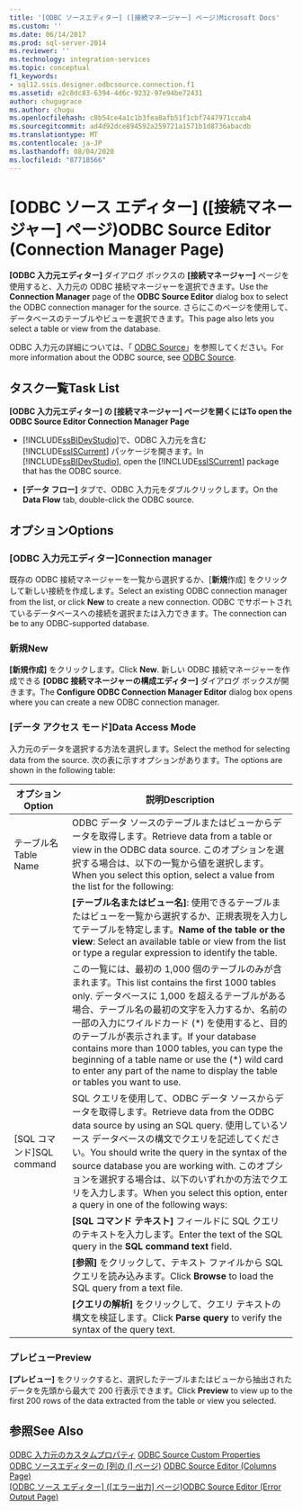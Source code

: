 ```yaml
---
title: '[ODBC ソースエディター] ([接続マネージャー] ページ)Microsoft Docs'
ms.custom: ''
ms.date: 06/14/2017
ms.prod: sql-server-2014
ms.reviewer: ''
ms.technology: integration-services
ms.topic: conceptual
f1_keywords:
- sql12.ssis.designer.odbcsource.connection.f1
ms.assetid: e2c8dc83-6394-4d6c-9232-97e94be72431
author: chugugrace
ms.author: chugu
ms.openlocfilehash: c8b54ce4a1c1b3fea0afb51f1cbf7447971ccab4
ms.sourcegitcommit: ad4d92dce894592a259721a1571b1d8736abacdb
ms.translationtype: MT
ms.contentlocale: ja-JP
ms.lasthandoff: 08/04/2020
ms.locfileid: "87718566"
---
```

# <a name="odbc-source-editor-connection-manager-page"></a><span data-ttu-id="cd775-102">[ODBC ソース エディター] ([接続マネージャー] ページ)</span><span class="sxs-lookup"><span data-stu-id="cd775-102">ODBC Source Editor (Connection Manager Page)</span></span>
  <span data-ttu-id="cd775-103">**[ODBC 入力元エディター]** ダイアログ ボックスの **[接続マネージャー]** ページを使用すると、入力元の ODBC 接続マネージャーを選択できます。</span><span class="sxs-lookup"><span data-stu-id="cd775-103">Use the **Connection Manager** page of the **ODBC Source Editor** dialog box to select the ODBC connection manager for the source.</span></span> <span data-ttu-id="cd775-104">さらにこのページを使用して、データベースのテーブルやビューを選択できます。</span><span class="sxs-lookup"><span data-stu-id="cd775-104">This page also lets you select a table or view from the database.</span></span>  
  
 <span data-ttu-id="cd775-105">ODBC 入力元の詳細については、「 [ODBC Source](data-flow/odbc-source.md)」を参照してください。</span><span class="sxs-lookup"><span data-stu-id="cd775-105">For more information about the ODBC source, see [ODBC Source](data-flow/odbc-source.md).</span></span>  
  
## <a name="task-list"></a><span data-ttu-id="cd775-106">タスク一覧</span><span class="sxs-lookup"><span data-stu-id="cd775-106">Task List</span></span>  
 <span data-ttu-id="cd775-107">**[ODBC 入力元エディター] の [接続マネージャー] ページを開くには**</span><span class="sxs-lookup"><span data-stu-id="cd775-107">**To open the ODBC Source Editor Connection Manager Page**</span></span>  
  
-   <span data-ttu-id="cd775-108">[!INCLUDE[ssBIDevStudio](../includes/ssbidevstudio-md.md)]で、ODBC 入力元を含む [!INCLUDE[ssISCurrent](../includes/ssiscurrent-md.md)] パッケージを開きます。</span><span class="sxs-lookup"><span data-stu-id="cd775-108">In [!INCLUDE[ssBIDevStudio](../includes/ssbidevstudio-md.md)], open the [!INCLUDE[ssISCurrent](../includes/ssiscurrent-md.md)] package that has the ODBC source.</span></span>  
  
-   <span data-ttu-id="cd775-109">**[データ フロー]** タブで、ODBC 入力元をダブルクリックします。</span><span class="sxs-lookup"><span data-stu-id="cd775-109">On the **Data Flow** tab, double-click the ODBC source.</span></span>  
  
## <a name="options"></a><span data-ttu-id="cd775-110">オプション</span><span class="sxs-lookup"><span data-stu-id="cd775-110">Options</span></span>  
  
### <a name="connection-manager"></a><span data-ttu-id="cd775-111">[ODBC 入力元エディター]</span><span class="sxs-lookup"><span data-stu-id="cd775-111">Connection manager</span></span>  
 <span data-ttu-id="cd775-112">既存の ODBC 接続マネージャーを一覧から選択するか、[**新規**作成] をクリックして新しい接続を作成します。</span><span class="sxs-lookup"><span data-stu-id="cd775-112">Select an existing ODBC connection manager from the list, or click **New** to create a new connection.</span></span> <span data-ttu-id="cd775-113">ODBC でサポートされているデータベースへの接続を選択または入力できます。</span><span class="sxs-lookup"><span data-stu-id="cd775-113">The connection can be to any ODBC-supported database.</span></span>  
  
### <a name="new"></a><span data-ttu-id="cd775-114">新規</span><span class="sxs-lookup"><span data-stu-id="cd775-114">New</span></span>  
 <span data-ttu-id="cd775-115">**[新規作成]** をクリックします。</span><span class="sxs-lookup"><span data-stu-id="cd775-115">Click **New**.</span></span> <span data-ttu-id="cd775-116">新しい ODBC 接続マネージャーを作成できる **[ODBC 接続マネージャーの構成エディター]** ダイアログ ボックスが開きます。</span><span class="sxs-lookup"><span data-stu-id="cd775-116">The **Configure ODBC Connection Manager Editor** dialog box opens where you can create a new ODBC connection manager.</span></span>  
  
### <a name="data-access-mode"></a><span data-ttu-id="cd775-117">[データ アクセス モード]</span><span class="sxs-lookup"><span data-stu-id="cd775-117">Data Access Mode</span></span>  
 <span data-ttu-id="cd775-118">入力元のデータを選択する方法を選択します。</span><span class="sxs-lookup"><span data-stu-id="cd775-118">Select the method for selecting data from the source.</span></span> <span data-ttu-id="cd775-119">次の表に示すオプションがあります。</span><span class="sxs-lookup"><span data-stu-id="cd775-119">The options are shown in the following table:</span></span>  
  
|<span data-ttu-id="cd775-120">オプション</span><span class="sxs-lookup"><span data-stu-id="cd775-120">Option</span></span>|<span data-ttu-id="cd775-121">説明</span><span class="sxs-lookup"><span data-stu-id="cd775-121">Description</span></span>|  
|------------|-----------------|  
|<span data-ttu-id="cd775-122">テーブル名</span><span class="sxs-lookup"><span data-stu-id="cd775-122">Table Name</span></span>|<span data-ttu-id="cd775-123">ODBC データ ソースのテーブルまたはビューからデータを取得します。</span><span class="sxs-lookup"><span data-stu-id="cd775-123">Retrieve data from a table or view in the ODBC data source.</span></span> <span data-ttu-id="cd775-124">このオプションを選択する場合は、以下の一覧から値を選択します。</span><span class="sxs-lookup"><span data-stu-id="cd775-124">When you select this option, select a value from the list for the following:</span></span>|  
||<span data-ttu-id="cd775-125">**[テーブル名またはビュー名]**: 使用できるテーブルまたはビューを一覧から選択するか、正規表現を入力してテーブルを特定します。</span><span class="sxs-lookup"><span data-stu-id="cd775-125">**Name of the table or the view**: Select an available table or view from the list or type a regular expression to identify the table.</span></span>|  
||<span data-ttu-id="cd775-126">この一覧には、最初の 1,000 個のテーブルのみが含まれます。</span><span class="sxs-lookup"><span data-stu-id="cd775-126">This list contains the first 1000 tables only.</span></span> <span data-ttu-id="cd775-127">データベースに 1,000 を超えるテーブルがある場合、テーブル名の最初の文字を入力するか、名前の一部の入力にワイルドカード (\*) を使用すると、目的のテーブルが表示されます。</span><span class="sxs-lookup"><span data-stu-id="cd775-127">If your database contains more than 1000 tables, you can type the beginning of a table name or use the (\*) wild card to enter any part of the name to display the table or tables you want to use.</span></span>|  
|<span data-ttu-id="cd775-128">[SQL コマンド]</span><span class="sxs-lookup"><span data-stu-id="cd775-128">SQL command</span></span>|<span data-ttu-id="cd775-129">SQL クエリを使用して、ODBC データ ソースからデータを取得します。</span><span class="sxs-lookup"><span data-stu-id="cd775-129">Retrieve data from the ODBC data source by using an SQL query.</span></span> <span data-ttu-id="cd775-130">使用しているソース データベースの構文でクエリを記述してください。</span><span class="sxs-lookup"><span data-stu-id="cd775-130">You should write the query in the syntax of the source database you are working with.</span></span> <span data-ttu-id="cd775-131">このオプションを選択する場合は、以下のいずれかの方法でクエリを入力します。</span><span class="sxs-lookup"><span data-stu-id="cd775-131">When you select this option, enter a query in one of the following ways:</span></span>|  
||<span data-ttu-id="cd775-132">**[SQL コマンド テキスト]** フィールドに SQL クエリのテキストを入力します。</span><span class="sxs-lookup"><span data-stu-id="cd775-132">Enter the text of the SQL query in the **SQL command text** field.</span></span>|  
||<span data-ttu-id="cd775-133">**[参照]** をクリックして、テキスト ファイルから SQL クエリを読み込みます。</span><span class="sxs-lookup"><span data-stu-id="cd775-133">Click **Browse** to load the SQL query from a text file.</span></span>|  
||<span data-ttu-id="cd775-134">**[クエリの解析]** をクリックして、クエリ テキストの構文を検証します。</span><span class="sxs-lookup"><span data-stu-id="cd775-134">Click **Parse query** to verify the syntax of the query text.</span></span>|  
  
### <a name="preview"></a><span data-ttu-id="cd775-135">プレビュー</span><span class="sxs-lookup"><span data-stu-id="cd775-135">Preview</span></span>  
 <span data-ttu-id="cd775-136">**[プレビュー]** をクリックすると、選択したテーブルまたはビューから抽出されたデータを先頭から最大で 200 行表示できます。</span><span class="sxs-lookup"><span data-stu-id="cd775-136">Click **Preview** to view up to the first 200 rows of the data extracted from the table or view you selected.</span></span>  
  
## <a name="see-also"></a><span data-ttu-id="cd775-137">参照</span><span class="sxs-lookup"><span data-stu-id="cd775-137">See Also</span></span>  
 <span data-ttu-id="cd775-138">[ODBC 入力元のカスタムプロパティ](data-flow/odbc-source-custom-properties.md) </span><span class="sxs-lookup"><span data-stu-id="cd775-138">[ODBC Source Custom Properties](data-flow/odbc-source-custom-properties.md) </span></span>  
 <span data-ttu-id="cd775-139">[ODBC ソースエディターの [列の &#40;] ページ&#41;](../../2014/integration-services/odbc-source-editor-columns-page.md) </span><span class="sxs-lookup"><span data-stu-id="cd775-139">[ODBC Source Editor &#40;Columns Page&#41;](../../2014/integration-services/odbc-source-editor-columns-page.md) </span></span>  
 <span data-ttu-id="cd775-140">[[ODBC ソース エディター] &#40;[エラー出力] ページ&#41;](../../2014/integration-services/odbc-source-editor-error-output-page.md)</span><span class="sxs-lookup"><span data-stu-id="cd775-140">[ODBC Source Editor &#40;Error Output Page&#41;](../../2014/integration-services/odbc-source-editor-error-output-page.md)</span></span>  
  
  
